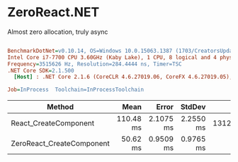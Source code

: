 # ZeroReact.NET
Almost zero allocation,  truly async 


``` ini

BenchmarkDotNet=v0.10.14, OS=Windows 10.0.15063.1387 (1703/CreatorsUpdate/Redstone2)
Intel Core i7-7700 CPU 3.60GHz (Kaby Lake), 1 CPU, 8 logical and 4 physical cores
Frequency=3515626 Hz, Resolution=284.4444 ns, Timer=TSC
.NET Core SDK=2.1.500
  [Host] : .NET Core 2.1.6 (CoreCLR 4.6.27019.06, CoreFX 4.6.27019.05), 64bit RyuJIT

Job=InProcess  Toolchain=InProcessToolchain  

```
|                      Method |      Mean |     Error |    StdDev |     Gen 0 |     Gen 1 |    Gen 2 |  Allocated |
|---------------------------- |----------:|----------:|----------:|----------:|----------:|---------:|-----------:|
|       React_CreateComponent | 110.48 ms | 2.1075 ms | 2.2550 ms | 1312.5000 | 1187.5000 | 937.5000 | 6567.07 KB |
|   ZeroReact_CreateComponent |  50.62 ms | 0.9509 ms | 0.9765 ms |         - |         - |        - |   19.03 KB |
